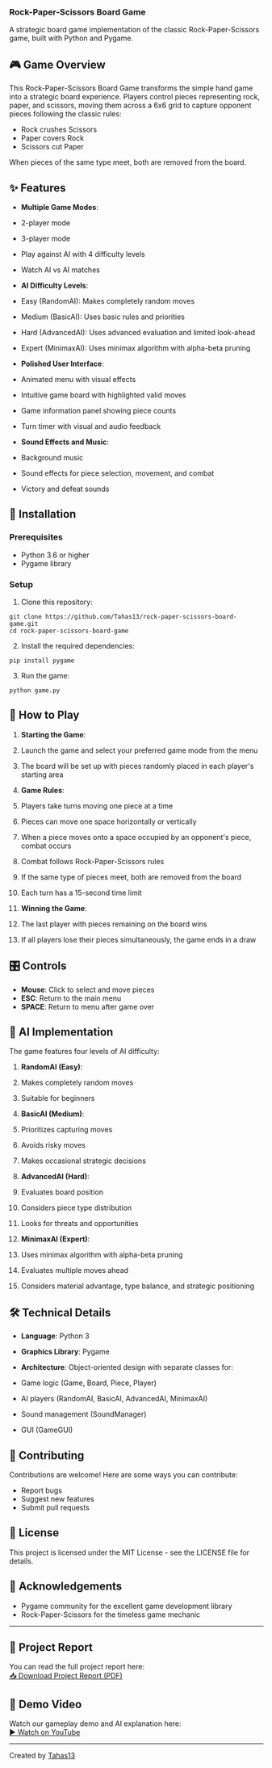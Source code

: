 ### Rock-Paper-Scissors Board Game

A strategic board game implementation of the classic Rock-Paper-Scissors game, built with Python and Pygame.

## 🎮 Game Overview

This Rock-Paper-Scissors Board Game transforms the simple hand game into a strategic board experience. Players control pieces representing rock, paper, and scissors, moving them across a 6x6 grid to capture opponent pieces following the classic rules:

- Rock crushes Scissors
- Paper covers Rock
- Scissors cut Paper


When pieces of the same type meet, both are removed from the board.





## ✨ Features

- **Multiple Game Modes**:

- 2-player mode
- 3-player mode
- Play against AI with 4 difficulty levels
- Watch AI vs AI matches



- **AI Difficulty Levels**:

- Easy (RandomAI): Makes completely random moves
- Medium (BasicAI): Uses basic rules and priorities
- Hard (AdvancedAI): Uses advanced evaluation and limited look-ahead
- Expert (MinimaxAI): Uses minimax algorithm with alpha-beta pruning



- **Polished User Interface**:

- Animated menu with visual effects
- Intuitive game board with highlighted valid moves
- Game information panel showing piece counts
- Turn timer with visual and audio feedback



- **Sound Effects and Music**:

- Background music
- Sound effects for piece selection, movement, and combat
- Victory and defeat sounds





## 🚀 Installation

### Prerequisites

- Python 3.6 or higher
- Pygame library


### Setup

1. Clone this repository:

```shellscript
git clone https://github.com/Tahas13/rock-paper-scissors-board-game.git
cd rock-paper-scissors-board-game
```


2. Install the required dependencies:

```shellscript
pip install pygame
```


3. Run the game:

```shellscript
python game.py
```




## 🎯 How to Play

1. **Starting the Game**:

1. Launch the game and select your preferred game mode from the menu
2. The board will be set up with pieces randomly placed in each player's starting area



2. **Game Rules**:

1. Players take turns moving one piece at a time
2. Pieces can move one space horizontally or vertically
3. When a piece moves onto a space occupied by an opponent's piece, combat occurs
4. Combat follows Rock-Paper-Scissors rules
5. If the same type of pieces meet, both are removed from the board
6. Each turn has a 15-second time limit



3. **Winning the Game**:

1. The last player with pieces remaining on the board wins
2. If all players lose their pieces simultaneously, the game ends in a draw





## 🎛️ Controls

- **Mouse**: Click to select and move pieces
- **ESC**: Return to the main menu
- **SPACE**: Return to menu after game over


## 🧠 AI Implementation

The game features four levels of AI difficulty:

1. **RandomAI (Easy)**:

1. Makes completely random moves
2. Suitable for beginners



2. **BasicAI (Medium)**:

1. Prioritizes capturing moves
2. Avoids risky moves
3. Makes occasional strategic decisions



3. **AdvancedAI (Hard)**:

1. Evaluates board position
2. Considers piece type distribution
3. Looks for threats and opportunities



4. **MinimaxAI (Expert)**:

1. Uses minimax algorithm with alpha-beta pruning
2. Evaluates multiple moves ahead
3. Considers material advantage, type balance, and strategic positioning





## 🛠️ Technical Details

- **Language**: Python 3
- **Graphics Library**: Pygame
- **Architecture**: Object-oriented design with separate classes for:

- Game logic (Game, Board, Piece, Player)
- AI players (RandomAI, BasicAI, AdvancedAI, MinimaxAI)
- Sound management (SoundManager)
- GUI (GameGUI)





## 🤝 Contributing

Contributions are welcome! Here are some ways you can contribute:

- Report bugs
- Suggest new features
- Submit pull requests


## 📝 License

This project is licensed under the MIT License - see the LICENSE file for details.

## 🙏 Acknowledgements

- Pygame community for the excellent game development library
- Rock-Paper-Scissors for the timeless game mechanic

  

---

## 📄 Project Report

You can read the full project report here:  
[📥 Download Project Report (PDF)](https://github.com/Tahas13/rock-paper-scissors-board-game/blob/main/Rock_Paper_Scissors_AI_Game_Report%20.pdf)

## 🎥 Demo Video

Watch our gameplay demo and AI explanation here:  
[▶️ Watch on YouTube](https://www.youtube.com/watch?v=your_video_id)



---

Created by [Tahas13](https://github.com/Tahas13)
